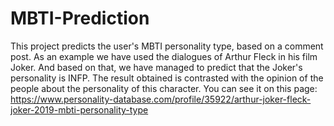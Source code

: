 # MBTI-Prediction
This project predicts the user's MBTI personality type, based on a comment post. As an example we have used the dialogues of Arthur Fleck in his film Joker. And based on that, we have managed to predict that the Joker's personality is INFP.  The result obtained is contrasted with the opinion of the people about the personality of this character. You can see it on this page: https://www.personality-database.com/profile/35922/arthur-joker-fleck-joker-2019-mbti-personality-type 
